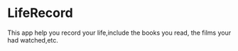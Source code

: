 # LifeRecord
This app help you record your life,include the books you read, the films your had watched,etc. 
